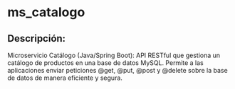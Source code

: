 # ms_catalogo
## Descripción:
Microservicio Catálogo (Java/Spring Boot): API RESTful que gestiona un catálogo de productos en una base de datos MySQL. Permite a las aplicaciones enviar peticiones
@get, @put, @post y @delete sobre la base de datos de manera eficiente y segura.
